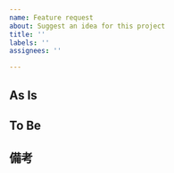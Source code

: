 ```yaml
---
name: Feature request
about: Suggest an idea for this project
title: ''
labels: ''
assignees: ''

---
```


## As Is
<!--
解決したい問題に関する現状の問題を書く

例）
- 機能が存在しないから使えない。
- 文字色が背景と似ていて読みづらい。
- 送信ボタンを複数回クリックするとエラーが発生してしまい、正しく動作しなくなる。

-->

## To Be
<!--
このIssueで達成されたいゴールを書く

例）
- 確認リストがFigma通りにスタイリングされている。
- 送信を押すと、確認のダイアログが出てくる。
- OKを押すと送信され、キャンセルを押すとダイアログが閉じる。
- 問題なく送信されたら、「送信されました」と遷移する。
- 失敗したら「送信に失敗しました」とトーストが出てくる。

-->

## 備考
<!--
Issue作成者が作業担当者（又は作業開始時の自分）に対して伝えたいこと（記述時に気づいたことや、実装のアイデア、気をつけるべきこと etc.）を書く

例）
- ユーザーアイコン部分は、ChakraUIのAvatarを使うと便利かも
- 大規模なフォームのページなので、全体を通してuseActionStateを使って設計して欲しい
- デザインの修正は変更が大きいため、別PRで行う

-->
